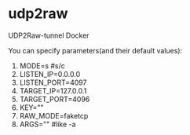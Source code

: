 # udp2raw
UDP2Raw-tunnel Docker

You can specify parameters(and their default values):
1. MODE=s #s/c
2. LISTEN_IP=0.0.0.0
3. LISTEN_PORT=4097
4. TARGET_IP=127.0.0.1
5. TARGET_PORT=4096
6. KEY=""
7. RAW_MODE=faketcp
8. ARGS="" #like -a
